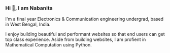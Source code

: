 ### Hi 👋, I am Nabanita

<!--
**nabanita-sarkar/nabanita-sarkar** is a ✨ _special_ ✨ repository because its `README.md` (this file) appears on your GitHub profile.

Here are some ideas to get you started:

- 🔭 I’m currently working on ...
- 🌱 I’m currently learning ...
- 👯 I’m looking to collaborate on ...
- 🤔 I’m looking for help with ...
- 💬 Ask me about ...
- 📫 How to reach me: ...
- 😄 Pronouns: ...
- ⚡ Fun fact: ...
-->
<!-- <img src="https://github.com/nabanita-sarkar/nabanita-sarkar/blob/main/Banner.png" alt="banner reads - Nabanita Sarkar. I love to make web beautiful" > -->

I'm a final year Electronics & Communication engineering undergrad, based in West Bengal, India.

I enjoy building beautiful and performant websites so that end users can get top class experience. Aside from building websites, I am profient in Mathematical Computation using Python.

<!-- ### Find me around the web 🌎: -->
